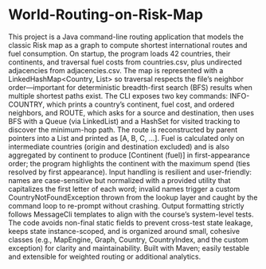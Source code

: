 # World-Routing-on-Risk-Map
This project is a Java command-line routing application that models the classic Risk map as a graph to compute shortest international routes and fuel consumption. On startup, the program loads 42 countries, their continents, and traversal fuel costs from countries.csv, plus undirected adjacencies from adjacencies.csv. The map is represented with a LinkedHashMap<Country, List<Country>> so traversal respects the file’s neighbor order—important for deterministic breadth-first search (BFS) results when multiple shortest paths exist. The CLI exposes two key commands: INFO-COUNTRY, which prints a country’s continent, fuel cost, and ordered neighbors, and ROUTE, which asks for a source and destination, then uses BFS with a Queue<Country> (via LinkedList) and a HashSet for visited tracking to discover the minimum-hop path. The route is reconstructed by parent pointers into a List<String> and printed as [A, B, C, ...]. Fuel is calculated only on intermediate countries (origin and destination excluded) and is also aggregated by continent to produce [Continent (fuel)] in first-appearance order; the program highlights the continent with the maximum spend (ties resolved by first appearance). Input handling is resilient and user-friendly: names are case-sensitive but normalized with a provided utility that capitalizes the first letter of each word; invalid names trigger a custom CountryNotFoundException thrown from the lookup layer and caught by the command loop to re-prompt without crashing. Output formatting strictly follows MessageCli templates to align with the course’s system-level tests. The code avoids non-final static fields to prevent cross-test state leakage, keeps state instance-scoped, and is organized around small, cohesive classes (e.g., MapEngine, Graph, Country, CountryIndex, and the custom exception) for clarity and maintainability. Built with Maven; easily testable and extensible for weighted routing or additional analytics.
